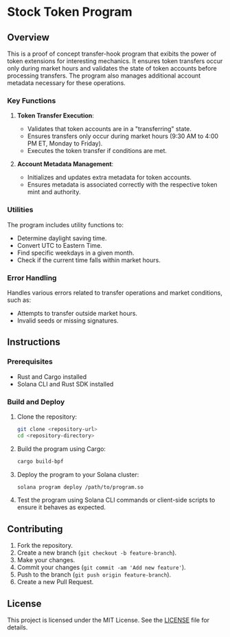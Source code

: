 # Stock Token Program

## Overview

This is a proof of concept transfer-hook program that exibits the power of token extensions for interesting mechanics. It ensures token transfers occur only during market hours and validates the state of token accounts before processing transfers. The program also manages additional account metadata necessary for these operations.

### Key Functions

1. **Token Transfer Execution**:
   - Validates that token accounts are in a "transferring" state.
   - Ensures transfers only occur during market hours (9:30 AM to 4:00 PM ET, Monday to Friday).
   - Executes the token transfer if conditions are met.

2. **Account Metadata Management**:
   - Initializes and updates extra metadata for token accounts.
   - Ensures metadata is associated correctly with the respective token mint and authority.

### Utilities

The program includes utility functions to:

- Determine daylight saving time.
- Convert UTC to Eastern Time.
- Find specific weekdays in a given month.
- Check if the current time falls within market hours.

### Error Handling

Handles various errors related to transfer operations and market conditions, such as:

- Attempts to transfer outside market hours.
- Invalid seeds or missing signatures.

## Instructions

### Prerequisites

- Rust and Cargo installed
- Solana CLI and Rust SDK installed

### Build and Deploy

1. Clone the repository:

    ```sh
    git clone <repository-url>
    cd <repository-directory>
    ```

2. Build the program using Cargo:

    ```sh
    cargo build-bpf
    ```

3. Deploy the program to your Solana cluster:

    ```sh
    solana program deploy /path/to/program.so
    ```

4. Test the program using Solana CLI commands or client-side scripts to ensure it behaves as expected.

## Contributing

1. Fork the repository.
2. Create a new branch (`git checkout -b feature-branch`).
3. Make your changes.
4. Commit your changes (`git commit -am 'Add new feature'`).
5. Push to the branch (`git push origin feature-branch`).
6. Create a new Pull Request.

## License

This project is licensed under the MIT License. See the [LICENSE](LICENSE) file for details.
